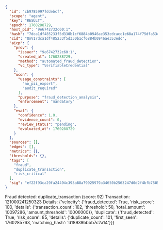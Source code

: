 ```json
{
  "id": "cb9785997fddebcf",
  "scope": "agent",
  "key": "RESULT",
  "epoch": 1760288729,
  "host_pid": "9e6742732c60:1",
  "hash": "7dca1df485233f5d330b1cf6884b0946ae353edcacc1e68a174f75dfa53c7c18",
  "cid": "QmV17dca1df485233f5d330b1cf6884b0946ae353edc",
  "aicp": {
    "prov": {
      "issuer": "9e6742732c60:1",
      "created_at": 1760288729,
      "method": "automated_fraud_detection",
      "vc_type": "VerifiableCredential"
    },
    "ucon": {
      "usage_constraints": [
        "no_pii_export",
        "audit_required"
      ],
      "purpose": "fraud_detection_analysis",
      "enforcement": "mandatory"
    },
    "eval": {
      "confidence": 1.0,
      "evidence_count": 0,
      "review_status": "pending",
      "evaluated_at": 1760288729
    }
  },
  "sources": [],
  "edges": [],
  "metrics": {},
  "thresholds": {},
  "tags": [
    "fraud",
    "duplicate_transaction",
    "risk_critical"
  ],
  "sig": "ef22f93ca29fa24494c393a88a79925979a34650b2563247d0d2f4bfb7505dfa"
}
```

Fraud detected: duplicate_transaction (score: 92)
Transaction: 121000241250323
Details: {'velocity': {'fraud_detected': True, 'risk_score': 100, 'details': {'transaction_count': 102, 'threshold': 50, 'total_amount': 10097286, 'amount_threshold': 10000000}}, 'duplicate': {'fraud_detected': True, 'risk_score': 85, 'details': {'duplicate_count': 101, 'first_seen': 1760285763, 'matching_hash': 'd18939bbbb7c2a14'}}}